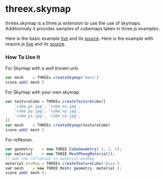 threex.skymap
=============
threex.skymap is a three.js extension to use the use of skymaps.
Additionnaly it provides samples of cubemaps taken in three.js examples.

Here is the basic example 
[live](http://jeromeetienne.github.io/threex/src/threex.skymap/examples/basic.html)
 and its 
[source](https://github.com/jeromeetienne/threex/blob/master/src/threex.skymap/examples/basic.html).
Here is the example with require.js
[live](http://jeromeetienne.github.io/threex/src/threex.skymap/examples/requirejs.html)
 and its 
[source](https://github.com/jeromeetienne/threex/blob/master/src/threex.skymap/examples/requirejs.html).

### How To Use It

For Skymap with a *well known urls*

```javascript
var mesh	= THREEx.createSkymap('mars')
scene.add( mesh )
```

For Skymap with your own skymap.

```javascript
var textureCube	= THREEx.createTextureCube([
	'cube_px.jpg', 'cube_nx.jpg',
	'cube_py.jpg', 'cube_ny.jpg',
	'cube_pz.jpg', 'cube_nz.jpg',
])
var mesh	= THREEx.createSkymap(textureCube)
scene.add( mesh )
```

For reflexion.

```javascript
var geometry	= new THREE.CubeGeometry( 1, 1, 1);
var material	= new THREE.MeshPhongMaterial();
// add the reflexion in material.envMap
material.envMap	= THREEx.createTextureCube('pisa')
var mesh	= new THREE.Mesh( geometry, material );
scene.add( mesh );
```